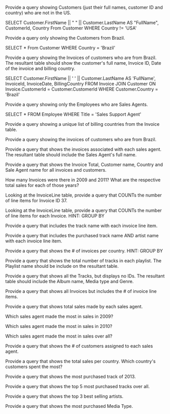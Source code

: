 
Provide a query showing Customers (just their full names, customer ID and country) who are not in the US.

SELECT Customer.FirstName || " " || Customer.LastName AS "FullName", CustomerId, Country From Customer
WHERE Country != 'USA'

Provide a query only showing the Customers from Brazil.

SELECT * From Customer
WHERE Country = 'Brazil'

Provide a query showing the Invoices of customers who are from Brazil. The resultant table should show the customer's full name, Invoice ID, Date of the invoice and billing country.

SELECT Customer.FirstName || ' ' || Customer.LastName AS 'FullName', InvoiceId, InvoiceDate, BillingCountry  FROM Invoice
JOIN Customer ON Invoice.CustomerId = Customer.CustomerId
WHERE Customer.Country = 'Brazil'

Provide a query showing only the Employees who are Sales Agents.

SELECT * FROM Employee
WHERE Title = 'Sales Support Agent'

Provide a query showing a unique list of billing countries from the Invoice table.

Provide a query showing the invoices of customers who are from Brazil.

Provide a query that shows the invoices associated with each sales agent. The resultant table should include the Sales Agent's full name.

Provide a query that shows the Invoice Total, Customer name, Country and Sale Agent name for all invoices and customers.

How many Invoices were there in 2009 and 2011? What are the respective total sales for each of those years?

Looking at the InvoiceLine table, provide a query that COUNTs the number of line items for Invoice ID 37.

Looking at the InvoiceLine table, provide a query that COUNTs the number of line items for each Invoice. HINT: GROUP BY

Provide a query that includes the track name with each invoice line item.

Provide a query that includes the purchased track name AND artist name with each invoice line item.

Provide a query that shows the # of invoices per country. HINT: GROUP BY

Provide a query that shows the total number of tracks in each playlist. The Playlist name should be include on the resultant table.

Provide a query that shows all the Tracks, but displays no IDs. The resultant table should include the Album name, Media type and Genre.

Provide a query that shows all Invoices but includes the # of invoice line items.

Provide a query that shows total sales made by each sales agent.

Which sales agent made the most in sales in 2009?

Which sales agent made the most in sales in 2010?

Which sales agent made the most in sales over all?

Provide a query that shows the # of customers assigned to each sales agent.

Provide a query that shows the total sales per country. Which country's customers spent the most?

Provide a query that shows the most purchased track of 2013.

Provide a query that shows the top 5 most purchased tracks over all.

Provide a query that shows the top 3 best selling artists.

Provide a query that shows the most purchased Media Type.
